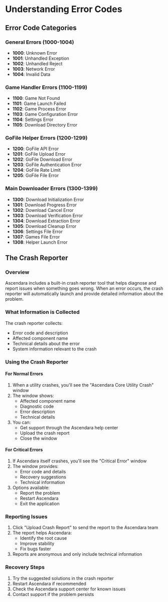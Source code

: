 # Understanding Error Codes

## Error Code Categories

### General Errors (1000-1004)
- **1000**: Unknown Error
- **1001**: Unhandled Exception
- **1002**: Unhandled Reject
- **1003**: Network Error
- **1004**: Invalid Data

### Game Handler Errors (1100-1199)
- **1100**: Game Not Found
- **1101**: Game Launch Failed
- **1102**: Game Process Error
- **1103**: Game Configuration Error
- **1104**: Settings Error
- **1105**: Download Directory Error

### GoFile Helper Errors (1200-1299)
- **1200**: GoFile API Error
- **1201**: GoFile Upload Error
- **1202**: GoFile Download Error
- **1203**: GoFile Authentication Error
- **1204**: GoFile Rate Limit
- **1205**: GoFile File Error

### Main Downloader Errors (1300-1399)
- **1300**: Download Initialization Error
- **1301**: Download Progress Error
- **1302**: Download Cancel Error
- **1303**: Download Verification Error
- **1304**: Download Extraction Error
- **1305**: Download Cleanup Error
- **1306**: Settings File Error
- **1307**: Games File Error
- **1308**: Helper Launch Error

## The Crash Reporter

### Overview
Ascendara includes a built-in crash reporter tool that helps diagnose and report issues when something goes wrong. When an error occurs, the crash reporter will automatically launch and provide detailed information about the problem.

### What Information is Collected
The crash reporter collects:
- Error code and description
- Affected component name
- Technical details about the error
- System information relevant to the crash

### Using the Crash Reporter

#### For Normal Errors
1. When a utility crashes, you'll see the "Ascendara Core Utility Crash" window
2. The window shows:
   - Affected component name
   - Diagnostic code
   - Error description
   - Technical details
3. You can:
   - Get support through the Ascendara help center
   - Upload the crash report
   - Close the window

#### For Critical Errors
1. If Ascendara itself crashes, you'll see the "Critical Error" window
2. The window provides:
   - Error code and details
   - Recovery suggestions
   - Technical information
3. Options available:
   - Report the problem
   - Restart Ascendara
   - Exit the application

### Reporting Issues
1. Click "Upload Crash Report" to send the report to the Ascendara team
2. The report helps Ascendara:
   - Identify the root cause
   - Improve stability
   - Fix bugs faster
3. Reports are anonymous and only include technical information

### Recovery Steps
1. Try the suggested solutions in the crash reporter
2. Restart Ascendara if recommended
3. Check the Ascendara support center for known issues
4. Contact support if the problem persists